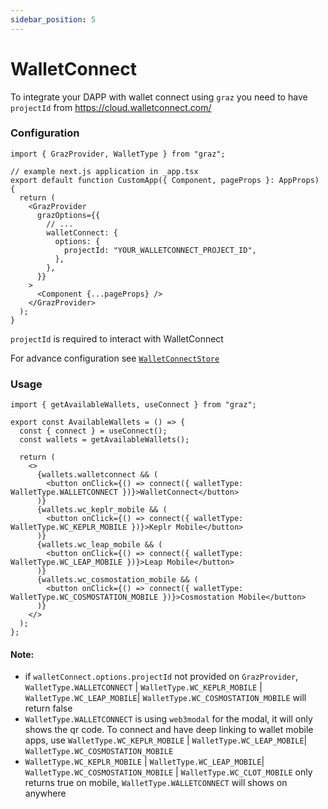 ```yaml
---
sidebar_position: 5
---
```


# WalletConnect

To integrate your DAPP with wallet connect using `graz` you need to have `projectId` from https://cloud.walletconnect.com/

### Configuration

```tsx
import { GrazProvider, WalletType } from "graz";

// example next.js application in _app.tsx
export default function CustomApp({ Component, pageProps }: AppProps) {
  return (
    <GrazProvider
      grazOptions={{
        // ...
        walletConnect: {
          options: {
            projectId: "YOUR_WALLETCONNECT_PROJECT_ID",
          },
        },
      }}
    >
      <Component {...pageProps} />
    </GrazProvider>
  );
}
```

`projectId` is required to interact with WalletConnect

For advance configuration see [`WalletConnectStore`](./types/WalletConnectStore.md)

### Usage

```tsx
import { getAvailableWallets, useConnect } from "graz";

export const AvailableWallets = () => {
  const { connect } = useConnect();
  const wallets = getAvailableWallets();

  return (
    <>
      {wallets.walletconnect && (
        <button onClick={() => connect({ walletType: WalletType.WALLETCONNECT })}>WalletConnect</button>
      )}
      {wallets.wc_keplr_mobile && (
        <button onClick={() => connect({ walletType: WalletType.WC_KEPLR_MOBILE })}>Keplr Mobile</button>
      )}
      {wallets.wc_leap_mobile && (
        <button onClick={() => connect({ walletType: WalletType.WC_LEAP_MOBILE })}>Leap Mobile</button>
      )}
      {wallets.wc_cosmostation_mobile && (
        <button onClick={() => connect({ walletType: WalletType.WC_COSMOSTATION_MOBILE })}>Cosmostation Mobile</button>
      )}
    </>
  );
};
```

#### Note:

- if `walletConnect.options.projectId` not provided on `GrazProvider`, `WalletType.WALLETCONNECT` | `WalletType.WC_KEPLR_MOBILE` | `WalletType.WC_LEAP_MOBILE`| `WalletType.WC_COSMOSTATION_MOBILE` will return false
- `WalletType.WALLETCONNECT` is using `web3modal` for the modal, it will only shows the qr code. To connect and have deep linking to wallet mobile apps, use `WalletType.WC_KEPLR_MOBILE` |
  `WalletType.WC_LEAP_MOBILE`|
  `WalletType.WC_COSMOSTATION_MOBILE`
- `WalletType.WC_KEPLR_MOBILE` |
  `WalletType.WC_LEAP_MOBILE`|
  `WalletType.WC_COSMOSTATION_MOBILE` | `WalletType.WC_CLOT_MOBILE` only returns true on mobile, `WalletType.WALLETCONNECT` will shows on anywhere
